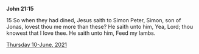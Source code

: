 **John 21:15**

15 So when they had dined, Jesus saith to Simon Peter, Simon, son of Jonas, lovest thou me more than these? He saith unto him, Yea, Lord; thou knowest that I love thee. He saith unto him, Feed my lambs.

[Thursday 10-June, 2021](https://t.me/s/daily_scripture)
